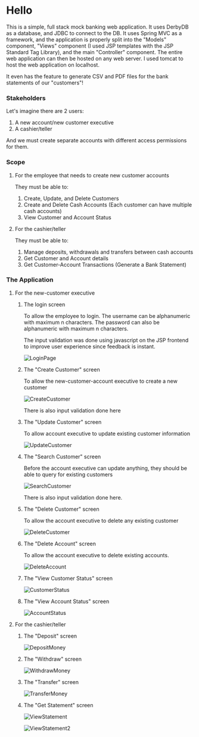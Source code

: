 # Hello
This is a simple, full stack mock banking web application. 
It uses DerbyDB as a database, and JDBC to connect to the DB.
It uses Spring MVC as a framework, and the application is properly split into the "Models" component, "Views" component (I used JSP templates with the JSP Standard Tag Library), and the main "Controller" component.
The entire web application can then be hosted on any web server. I used tomcat to host the web application on localhost.

It even has the feature to generate CSV and PDF files for the bank statements of our "customers"!

### Stakeholders
Let's imagine there are 2 users:
1. A new account/new customer executive
2. A cashier/teller

And we must create separate accounts with different access permissions for them.

### Scope
1. For the employee that needs to create new customer accounts

    They must be able to:
   1. Create, Update, and Delete Customers
   2. Create and Delete Cash Accounts (Each customer can have multiple cash accounts)
   3. View Customer and Account Status

2. For the cashier/teller

    They must be able to:
   1. Manage deposits, withdrawals and transfers between cash accounts
   2. Get Customer and Account details
   3. Get Customer-Account Transactions (Generate a Bank Statement)

### The Application

1. For the new-customer executive
   1. The login screen
   
      To allow the employee to login.
      The username can be alphanumeric with maximum n characters.
      The password can also be alphanumeric with maximum n characters.

      The input validation was done using javascript on the JSP frontend to improve user experience since feedback is instant. 

      ![LoginPage](./Images/LoginPage.JPG)

   2. The "Create Customer" screen

      To allow the new-customer-account executive to create a new customer

      ![CreateCustomer](./Images/CreateCustomer.JPG)

      There is also input validation done here
   3. The "Update Customer" screen

      To allow account executive to update existing customer information
   
      ![UpdateCustomer](./Images/UpdateCustomer.JPG)

   4. The "Search Customer" screen

      Before the account executive can update anything, they should be able to query for existing customers
      
      ![SearchCustomer](./Images/CustomerSearch.JPG)

      There is also input validation done here.
   5. The "Delete Customer" screen

      To allow the account executive to delete any existing customer

      ![DeleteCustomer](./Images/DeleteCustomer.JPG)

   6. The "Delete Account" screen

      To allow the account executive to delete existing accounts.

      ![DeleteAccount](./Images/DeleteAccount.JPG)

   7. The "View Customer Status" screen

      ![CustomerStatus](./Images/CustomerStatus.JPG)

   8. The "View Account Status" screen

      ![AccountStatus](./Images/AccountStatus.JPG)

   
2. For the cashier/teller
   1. The "Deposit" screen

      ![DepositMoney](./Images/DepositMoney.JPG)
      
   2. The "Withdraw" screen

      ![WithdrawMoney](./Images/WithdrawMoney.JPG)

   3. The "Transfer" screen

      ![TransferMoney](./Images/TransferMoney.JPG)
   
   4. The "Get Statement" screen

      ![ViewStatement](./Images/ViewStatement.JPG)

      ![ViewStatement2](./Images/ViewStatement2.JPG)
